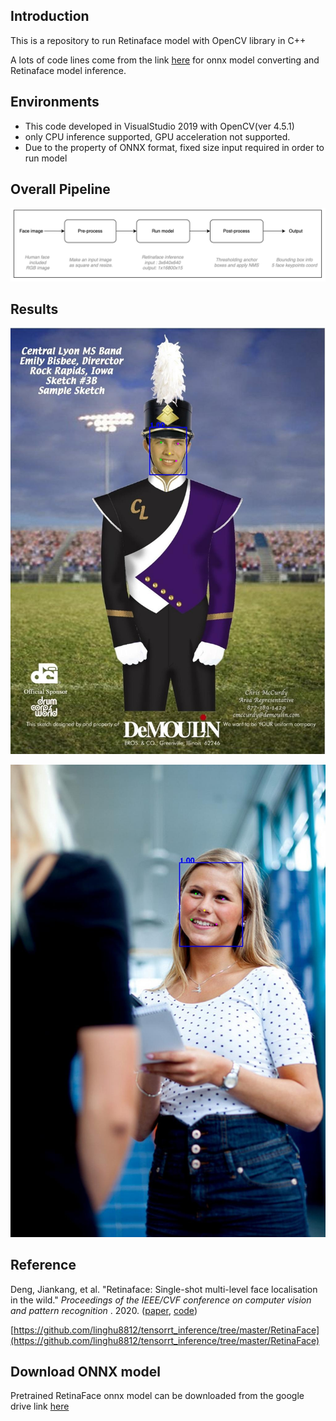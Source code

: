 ## Introduction

This is a repository to run Retinaface model with OpenCV library in C++

A lots of code lines come from the link [here](https://github.com/linghu8812/tensorrt_inference/tree/master/RetinaFace) for onnx model converting and Retinaface model inference.

## Environments

- This code developed in VisualStudio 2019 with OpenCV(ver 4.5.1)
- only CPU inference supported, GPU acceleration not supported.
- Due to the property of ONNX format, fixed size input required in order to run model

## Overall Pipeline

![pipeline.png](attachment/pipeline.png)

## Results

![widerface_0.jpg](attachment/widerface_0.jpg)

![widerface_1.jpg](attachment/widerface_1.jpg)

## Reference

Deng, Jiankang, et al. "Retinaface: Single-shot multi-level face localisation in the wild." *Proceedings of the IEEE/CVF conference on computer vision and pattern recognition*
. 2020. ([paper](https://openaccess.thecvf.com/content_CVPR_2020/papers/Deng_RetinaFace_Single-Shot_Multi-Level_Face_Localisation_in_the_Wild_CVPR_2020_paper.pdf), [code](https://github.com/deepinsight/insightface/tree/master/detection/retinaface))

[https://github.com/linghu8812/tensorrt_inference/tree/master/RetinaFace](https://github.com/linghu8812/tensorrt_inference/tree/master/RetinaFace)

## Download ONNX model

Pretrained RetinaFace onnx model can be downloaded from the google drive link [here](https://drive.google.com/file/d/1YnM0TlJhuNO5_sS00g1W5ORxlLL227x5/view?usp=sharing)
